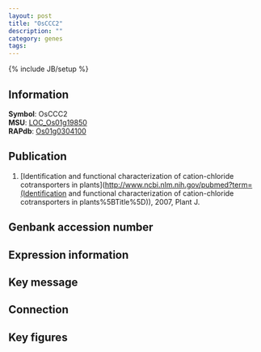 ```yaml
---
layout: post
title: "OsCCC2"
description: ""
category: genes
tags: 
---
```

{% include JB/setup %}

## Information
__Symbol__: OsCCC2  
__MSU__: [LOC_Os01g19850](http://rice.plantbiology.msu.edu/cgi-bin/ORF_infopage.cgi?orf=LOC_Os01g19850)  
__RAPdb__: [Os01g0304100](http://rapdb.dna.affrc.go.jp/viewer/gbrowse_details/irgsp1?name=Os01g0304100)  

## Publication
1. [Identification and functional characterization of cation-chloride cotransporters in plants](http://www.ncbi.nlm.nih.gov/pubmed?term=(Identification and functional characterization of cation-chloride cotransporters in plants%5BTitle%5D)), 2007, Plant J.

## Genbank accession number

## Expression information

## Key message

## Connection

## Key figures


